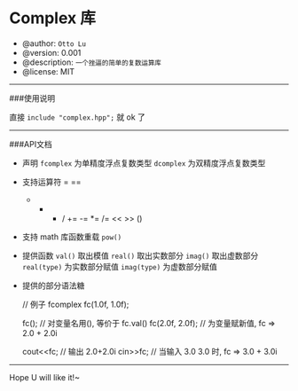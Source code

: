 Complex 库
====================

* @author: `Otto Lu`
* @version: 0.001
* @description: `一个挫逼的简单的复数运算库`
* @license: MIT

---------------------------
###使用说明

直接 `include "complex.hpp";` 就 ok 了

----------------------------
###API文档

* 声明 
  `fcomplex` 为单精度浮点复数类型
  `dcomplex` 为双精度浮点复数类型

* 支持运算符
  = ==
  + - * / 
  += -= *= /=
  << >>
  ()

* 支持 math 库函数重载
  `pow()`

* 提供函数
  `val()`         取出模值
  `real()`        取出实数部分
  `imag()`        取出虚数部分
  `real(type)`    为实数部分赋值
  `imag(type)`    为虚数部分赋值

* 提供的部分语法糖
	
	// 例子
	fcomplex fc(1.0f, 1.0f);

	fc();              // 对变量名用(), 等价于 fc.val()
	fc(2.0f, 2.0f);    // 为变量赋新值, fc => 2.0 + 2.0i

	cout<<fc;          // 输出 2.0+2.0i
	cin>>fc;           // 当输入 3.0 3.0 时, fc => 3.0 + 3.0i

------------------------------

Hope U will like it!~